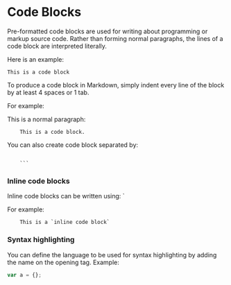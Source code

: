 # Code Blocks

Pre-formatted code blocks are used for writing about programming or markup source code. Rather than forming normal paragraphs, the lines of a code block are interpreted literally.

Here is an example:

```
This is a code block
```

To produce a code block in Markdown, simply indent every line of the block by at least 4 spaces or 1 tab.

For example:

This is a normal paragraph:

```
    This is a code block.
```

You can also create code block separated by:
```

    ```
```
### Inline code blocks

Inline code blocks can be written using: `

For example:
```
    This is a `inline code block`
```

### Syntax highlighting

You can define the language to be used for syntax highlighting by adding the name on the opening tag. Example:

```js
var a = {};
```

